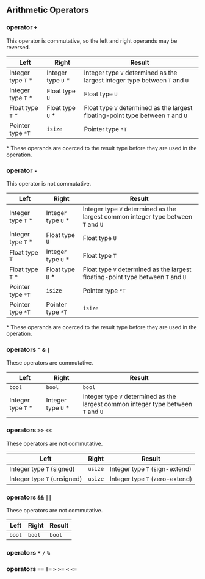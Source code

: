
## Arithmetic Operators

### operator `+`

This operator is commutative, so the left and right operands may be reversed.

|Left|Right|Result|
|-|-|-|
|Integer type `T` \*|Integer type `U` \*|Integer type `V` determined as the largest integer type between `T` and `U`|
|Integer type `T` \*|Float type `U`|Float type `U`|
|Float type `T` \*|Float type `U` \*|Float type `V` determined as the largest floating-point type between `T` and `U`|
|Pointer type `*T`|`isize`|Pointer type `*T`|

\* These operands are coerced to the result type before they are used in the operation.


### operator `-`

This operator is not commutative.

|Left|Right|Result|
|-|-|-|
|Integer type `T` \*|Integer type `U` \*|Integer type `V` determined as the largest common integer type between `T` and `U`|
|Integer type `T` \*|Float type `U`|Float type `U`|
|Float type `T`|Integer type `U` \*|Float type `T`|
|Float type `T` \*|Float type `U` \*|Float type `V` determined as the largest floating-point type between `T` and `U`|
|Pointer type `*T`|`isize`|Pointer type `*T`|
|Pointer type `*T`|Pointer type `*T`|`isize`|

\* These operands are coerced to the result type before they are used in the operation.

### operators `^` `&` `|`

These operators are commutative.

|Left|Right|Result|
|-|-|-|
|`bool`|`bool`|`bool`|
|Integer type `T` \*|Integer type `U` \*|Integer type `V` determined as the largest common integer type between `T` and `U`|

### operators `>>` `<<`

These operators are not commutative.

|Left|Right|Result|
|-|-|-|
|Integer type `T` (signed)|`usize`|Integer type `T` (sign-extend)|
|Integer type `T` (unsigned)|`usize`|Integer type `T` (zero-extend)|

### operators `&&` `||`

These operators are not commutative.

|Left|Right|Result|
|-|-|-|
|`bool`|`bool`|`bool`|

### operators `*` `/` `%`

### operators `==` `!=` `>` `>=` `<` `<=`

